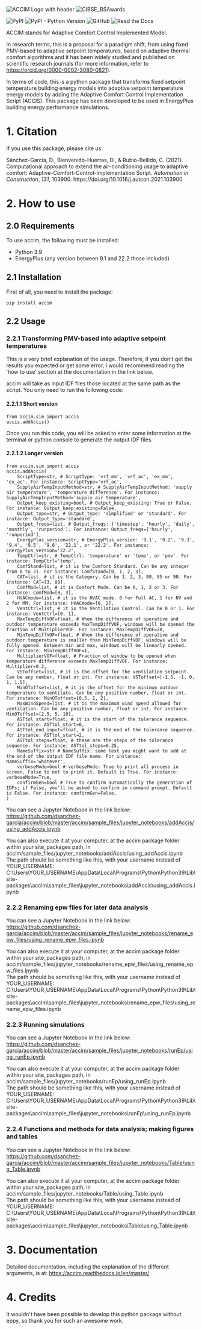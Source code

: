 
![ACCIM Logo with header](https://github.com/dsanchez-garcia/accim/blob/master/docs/images/accim_logo_white_w-header_640x320.png?raw=true) ![CIBSE_BSAwards](https://github.com/dsanchez-garcia/accim/blob/master/docs/images/CIBSE%20BSG%20WINNER%202022%20(610x150px).png?raw=true)

![PyPI](https://img.shields.io/pypi/v/accim)	![PyPI - Python Version](https://img.shields.io/pypi/pyversions/accim)	![GitHub](https://img.shields.io/github/license/dsanchez-garcia/accim)	![Read the Docs](https://img.shields.io/readthedocs/accim?color=cyan)



ACCIM stands for Adaptive Comfort Control Implemented Model.

In research terms, this is a proposal for a paradigm shift, from using fixed PMV-based to adaptive setpoint temperatures, based on adaptive thermal comfort algorithms and it has been widely studied and published on scientific research journals (for more information, refer to https://orcid.org/0000-0002-3080-0821).

In terms of code, this is a python package that transforms fixed setpoint temperature building energy models into adaptive setpoint temperature energy models by adding the Adaptive Comfort Control Implementation Script (ACCIS). This package has been developed to be used in EnergyPlus building energy performance simulations.

# 1. Citation

If you use this package, please cite us:

<div class="csl-entry">Sánchez-García, D., Bienvenido-Huertas, D., &#38; Rubio-Bellido, C. (2021). Computational approach to extend the air-conditioning usage to adaptive comfort: Adaptive-Comfort-Control-Implementation Script. <i>Automation in Construction</i>, <i>131</i>, 103900. https://doi.org/10.1016/j.autcon.2021.103900</div>

# 2. How to use

## 2.0 Requirements
To use accim, the following must be installed:
- Python 3.9
- EnergyPlus (any version between 9.1 and 22.2 those included)

## 2.1 Installation
First of all, you need to install the package:

    pip install accim

## 2.2 Usage

### 2.2.1 Transforming PMV-based into adaptive setpoint temperatures

This is a very brief explanation of the usage. Therefore, if you don't get the results you expected or get some error, I would recommend reading the 'how to use' section at the documentation in the link below.

accim will take as input IDF files those located at the same path as the script. You only need to run the following code:


#### 2.2.1.1 Short version

    from accim.sim import accis
    accis.addAccis()

Once you run this code, you will be asked to enter some information at the terminal or python console to generate the output IDF files.

#### 2.2.1.2 Longer version

    from accim.sim import accis
    accis.addAccis(
        ScriptType=str, # ScriptType: 'vrf_mm', 'vrf_ac', 'ex_mm', 'ex_ac'. For instance: ScriptType='vrf_ac',
        SupplyAirTempInputMethod=str, # SupplyAirTempInputMethod: 'supply air temperature', 'temperature difference'. For instance: SupplyAirTempInputMethod='supply air temperature',
        Output_keep_existing=bool, # Output_keep_existing: True or False. For instance: Output_keep_existing=False,
        Output_type=str, # Output_type: 'simplified' or 'standard'. For instance: Output_type='standard',
        Output_freqs=list, # Output_freqs: ['timestep', 'hourly', 'daily', 'monthly', 'runperiod']. For instance: Output_freqs=['hourly', 'runperiod'],
        EnergyPlus_version=str, # EnergyPlus_version: '9.1', '9.2', '9.3', '9.4', '9.5', '9.6', '22.1', or '22.2'. For instance: EnergyPlus_version='22.2',
        TempCtrl=str, # TempCtrl: 'temperature' or 'temp', or 'pmv'. For instance: TempCtrl='temp',
        ComfStand=list, # it is the Comfort Standard. Can be any integer from 0 to 21. For instance: ComfStand=[0, 1, 2, 3],
        CAT=list, # it is the Category. Can be 1, 2, 3, 80, 85 or 90. For instance: CAT=[3, 80],
        ComfMod=list, # it is Comfort Mode. Can be 0, 1, 2 or 3. For instance: ComfMod=[0, 3],
        HVACmode=list, # it is the HVAC mode. 0 for Full AC, 1 for NV and 2 for MM. For instance: HVACmode=[0, 2],
        VentCtrl=list, # it is the Ventilation Control. Can be 0 or 1. For instance: VentCtrl=[0, 1],
        MaxTempDiffVOF=float, # When the difference of operative and outdoor temperature exceeds MaxTempDiffVOF, windows will be opened the fraction of MultiplierVOF. For instance: MaxTempDiffVOF=20,
        MinTempDiffVOF=float, # When the difference of operative and outdoor temperature is smaller than MinTempDiffVOF, windows will be fully opened. Between min and max, windows will be linearly opened. For instance: MinTempDiffVOF=1,
        MultiplierVOF=float, # Fraction of window to be opened when temperature difference exceeds MaxTempDiffVOF. For instance: Multiplier=0.2,
        VSToffset=list, # it is the offset for the ventilation setpoint. Can be any number, float or int. For instance: VSToffset=[-1.5, -1, 0, 1, 1.5],
        MinOToffset=list, # it is the offset for the minimum outdoor temperature to ventilate. Can be any positive number, float or int. For instance: MinOToffset=[0.5, 1, 2],
        MaxWindSpeed=list, # it is the maximum wind speed allowed for ventilation. Can be any positive number, float or int. For instance: MinOToffset=[2.5, 5, 10],
        ASTtol_start=float, # it is the start of the tolerance sequence. For instance: ASTtol_start=0,
        ASTtol_end_input=float, # it is the end of the tolerance sequence. For instance: ASTtol_start=2,
        ASTtol_steps=float, # these are the steps of the tolerance sequence. For instance: ASTtol_steps=0.25,
        NameSuffix=str # NameSuffix: some text you might want to add at the end of the output IDF file name. For instance: NameSuffix='whatever',
        verboseMode=bool # verboseMode: True to print all process in screen, False to not to print it. Default is True. For instance: verboseMode=True,
        confirmGen=bool # True to confirm automatically the generation of IDFs; if False, you'll be asked to confirm in command prompt. Default is False. For instance: confirmGen=False,
    )

You can see a Jupyter Notebook in the link below:  
https://github.com/dsanchez-garcia/accim/blob/master/accim/sample_files/jupyter_notebooks/addAccis/using_addAccis.ipynb  

You can also execute it at your computer, at the accim package folder within your site_packages path, in accim/sample_files/jupyter_notebooks/addAccis/using_addAccis.ipynb  
The path should be something like this, with your username instead of YOUR_USERNAME:  
C:\Users\YOUR_USERNAME\AppData\Local\Programs\Python\Python39\Lib\site-packages\accim\sample_files\jupyter_notebooks\addAccis\using_addAccis.ipynb

### 2.2.2 Renaming epw files for later data analysis

You can see a Jupyter Notebook in the link below:  
https://github.com/dsanchez-garcia/accim/blob/master/accim/sample_files/jupyter_notebooks/rename_epw_files/using_rename_epw_files.ipynb

You can also execute it at your computer, at the accim package folder within your site_packages path, in accim/sample_files/jupyter_notebooks/rename_epw_files/using_rename_epw_files.ipynb  
The path should be something like this, with your username instead of YOUR_USERNAME:  
C:\Users\YOUR_USERNAME\AppData\Local\Programs\Python\Python39\Lib\site-packages\accim\sample_files\jupyter_notebooks\rename_epw_files\using_rename_epw_files.ipynb

### 2.2.3 Running simulations

You can see a Jupyter Notebook in the link below:  
https://github.com/dsanchez-garcia/accim/blob/master/accim/sample_files/jupyter_notebooks/runEp/using_runEp.ipynb

You can also execute it at your computer, at the accim package folder within your site_packages path, in accim/sample_files/jupyter_notebooks/runEp/using_runEp.ipynb  
The path should be something like this, with your username instead of YOUR_USERNAME:  
C:\Users\YOUR_USERNAME\AppData\Local\Programs\Python\Python39\Lib\site-packages\accim\sample_files\jupyter_notebooks\runEp\using_runEp.ipynb

### 2.2.4 Functions and methods for data analysis; making figures and tables

You can see a Jupyter Notebook in the link below:  
https://github.com/dsanchez-garcia/accim/blob/master/accim/sample_files/jupyter_notebooks/Table/using_Table.ipynb

You can also execute it at your computer, at the accim package folder within your site_packages path, in accim/sample_files/jupyter_notebooks/Table/using_Table.ipynb  
The path should be something like this, with your username instead of YOUR_USERNAME:  
C:\Users\YOUR_USERNAME\AppData\Local\Programs\Python\Python39\Lib\site-packages\accim\sample_files\jupyter_notebooks\Table\using_Table.ipynb

# 3. Documentation

Detailed documentation, including the explanation of the different arguments, is at: https://accim.readthedocs.io/en/master/

# 4. Credits

It wouldn't have been possible to develop this python package without eppy, so thank you for such an awesome work.
